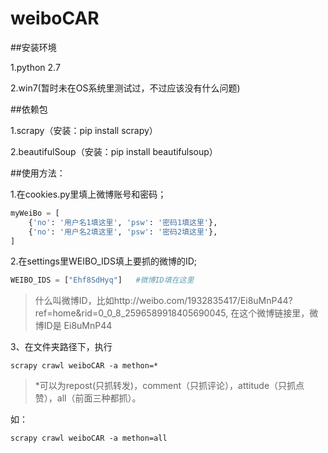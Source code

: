 # weiboCAR


##安装环境

1.python 2.7

2.win7(暂时未在OS系统里测试过，不过应该没有什么问题)



##依赖包

1.scrapy（安装：pip install scrapy）

2.beautifulSoup（安装：pip install beautifulsoup）



##使用方法：

1.在cookies.py里填上微博账号和密码；

```python
myWeiBo = [
    {'no': '用户名1填这里', 'psw': '密码1填这里'},
    {'no': '用户名2填这里', 'psw': '密码2填这里'},
]
```

2.在settings里WEIBO_IDS填上要抓的微博的ID;

```python
WEIBO_IDS = ["Ehf8SdHyq"]   #微博ID填在这里
```

>什么叫微博ID，比如http://weibo.com/1932835417/Ei8uMnP44?ref=home&rid=0_0_8_2596589918405690045, 在这个微博链接里，微博ID是 Ei8uMnP44

3、在文件夹路径下，执行

```
scrapy crawl weiboCAR -a methon=*
```

>*可以为repost(只抓转发)，comment（只抓评论），attitude（只抓点赞），all（前面三种都抓）。

如：

```
scrapy crawl weiboCAR -a methon=all
```
